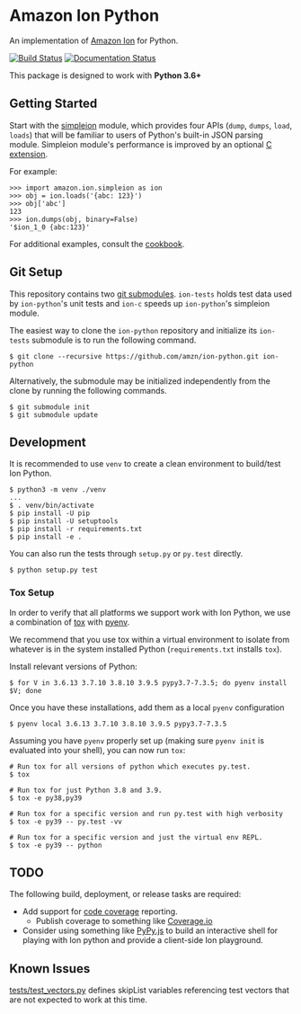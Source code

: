 # Amazon Ion Python
An implementation of [Amazon Ion](https://amzn.github.io/ion-docs/)
for Python.

[![Build Status](https://travis-ci.org/amzn/ion-python.svg?branch=master)](https://travis-ci.org/amzn/ion-python)
[![Documentation Status](https://readthedocs.org/projects/ion-python/badge/?version=latest)](https://ion-python.readthedocs.io/en/latest/?badge=latest)

This package is designed to work with **Python 3.6+**

## Getting Started

Start with the [simpleion](https://ion-python.readthedocs.io/en/latest/amazon.ion.html#module-amazon.ion.simpleion)
module, which provides four APIs (`dump`, `dumps`, `load`, `loads`) that will be familiar to users of Python's
built-in JSON parsing module. Simpleion module's performance is improved by an optional [C extension](https://github.com/amzn/ion-python/blob/master/C_EXTENSION.md).

For example:

```
>>> import amazon.ion.simpleion as ion
>>> obj = ion.loads('{abc: 123}')
>>> obj['abc']
123
>>> ion.dumps(obj, binary=False)
'$ion_1_0 {abc:123}'
```

For additional examples, consult the [cookbook](http://amzn.github.io/ion-docs/guides/cookbook.html).

## Git Setup
This repository contains two [git submodules](https://git-scm.com/docs/git-submodule).
`ion-tests` holds test data used by `ion-python`'s unit tests and `ion-c` speeds up `ion-python`'s simpleion module.

The easiest way to clone the `ion-python` repository and initialize its `ion-tests`
submodule is to run the following command.

```
$ git clone --recursive https://github.com/amzn/ion-python.git ion-python
```

Alternatively, the submodule may be initialized independently from the clone
by running the following commands.

```
$ git submodule init
$ git submodule update
```

## Development
It is recommended to use `venv` to create a clean environment to build/test Ion Python.

```
$ python3 -m venv ./venv
...
$ . venv/bin/activate
$ pip install -U pip
$ pip install -U setuptools
$ pip install -r requirements.txt
$ pip install -e .
```

You can also run the tests through `setup.py` or `py.test` directly.

```
$ python setup.py test
```

### Tox Setup
In order to verify that all platforms we support work with Ion Python, we use a combination
of [tox](http://tox.readthedocs.io/en/latest/) with [pyenv](https://github.com/yyuu/pyenv).

We recommend that you use tox within a virtual environment to isolate from whatever is in the system
installed Python (`requirements.txt` installs `tox`).

Install relevant versions of Python:

```
$ for V in 3.6.13 3.7.10 3.8.10 3.9.5 pypy3.7-7.3.5; do pyenv install $V; done
```

Once you have these installations, add them as a local `pyenv` configuration

```
$ pyenv local 3.6.13 3.7.10 3.8.10 3.9.5 pypy3.7-7.3.5
```

Assuming you have `pyenv` properly set up (making sure `pyenv init` is evaluated into your shell),
you can now run `tox`:

```
# Run tox for all versions of python which executes py.test.
$ tox

# Run tox for just Python 3.8 and 3.9.
$ tox -e py38,py39

# Run tox for a specific version and run py.test with high verbosity
$ tox -e py39 -- py.test -vv

# Run tox for a specific version and just the virtual env REPL.
$ tox -e py39 -- python
```

## TODO
The following build, deployment, or release tasks are required:

* Add support for [code coverage](http://coverage.readthedocs.io/en/latest/) reporting.
    * Publish coverage to something like [Coverage.io](https://coveralls.io/)
* Consider using something like [PyPy.js](https://github.com/pypyjs/pypyjs) to build an interactive shell for playing
  with Ion python and provide a client-side Ion playground.
  
## Known Issues
[tests/test_vectors.py](https://github.com/amzn/ion-python/blob/master/tests/test_vectors.py#L95) defines skipList variables
referencing test vectors that are not expected to work at this time.
